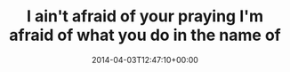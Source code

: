 ---
retweeted: false
source: <a href="http://twitter.com" rel="nofollow">Twitter Web Client</a>
entities:
  hashtags: []
  symbols: []
  user_mentions: []
  urls:
  - url: http://t.co/0AfGWByTfr
    expanded_url: http://youtu.be/80nqk2164tI?t=28s
    display_url: youtu.be/80nqk2164tI?t=…
    indices:
    - '81'
    - '103'
display_text_range:
- '0'
- '103'
favorite_count: '0'
id_str: '451702446403100673'
truncated: false
retweet_count: '0'
id: '451702446403100673'
possibly_sensitive: false
created_at: Thu Apr 03 12:47:10 +0000 2014
favorited: false
full_text: |-
  I ain't afraid of your praying
  I'm afraid of what you do in the name of your God
lang: en
quote_url: http://youtu.be/80nqk2164tI?t=28s
tags:
- pesos/twitter
date: '2014-04-03T12:47:10+00:00'
src: https://twitter.com/bascht/status/451702446403100673
original_url: https://twitter.com/bascht/status/451702446403100673
type: twitter_tweet
text: |-
  I ain't afraid of your praying
  I'm afraid of what you do in the name of your God
title: |-
  I ain't afraid of your praying
  I'm afraid of what you do in the name of

---